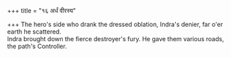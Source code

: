 +++
title = "१६ अर्धं वीरस्य"

+++
The hero's side who drank the dressed oblation, Indra's denier, far o'er earth he scattered.  
     Indra brought down the fierce destroyer's fury. He gave them various roads, the path's Controller.